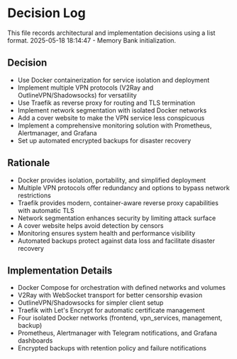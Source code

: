 # Decision Log

This file records architectural and implementation decisions using a list format.
2025-05-18 18:14:47 - Memory Bank initialization.

## Decision

* Use Docker containerization for service isolation and deployment
* Implement multiple VPN protocols (V2Ray and OutlineVPN/Shadowsocks) for versatility
* Use Traefik as reverse proxy for routing and TLS termination
* Implement network segmentation with isolated Docker networks
* Add a cover website to make the VPN service less conspicuous
* Implement a comprehensive monitoring solution with Prometheus, Alertmanager, and Grafana
* Set up automated encrypted backups for disaster recovery

## Rationale 

* Docker provides isolation, portability, and simplified deployment
* Multiple VPN protocols offer redundancy and options to bypass network restrictions
* Traefik provides modern, container-aware reverse proxy capabilities with automatic TLS
* Network segmentation enhances security by limiting attack surface
* A cover website helps avoid detection by censors
* Monitoring ensures system health and performance visibility
* Automated backups protect against data loss and facilitate disaster recovery

## Implementation Details

* Docker Compose for orchestration with defined networks and volumes
* V2Ray with WebSocket transport for better censorship evasion
* OutlineVPN/Shadowsocks for simpler client setup
* Traefik with Let's Encrypt for automatic certificate management
* Four isolated Docker networks (frontend, vpn_services, management, backup)
* Prometheus, Alertmanager with Telegram notifications, and Grafana dashboards
* Encrypted backups with retention policy and failure notifications